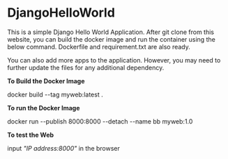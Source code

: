 # DjangoHelloWorld

This is a simple Django Hello World Application. After git clone from this website, you can build the docker image and run the container using the below command. Dockerfile and requirement.txt are also ready. 

You can also add more apps to the application. However, you may need to further update the files for any additional dependency.


<b>To Build the Docker Image</b>

docker build --tag myweb:latest .


<b>To run the Docker Image</b>

docker run --publish 8000:8000 --detach --name bb myweb:1.0

<b>To test the Web</b>

input <i>"IP address:8000"</i> in the browser

